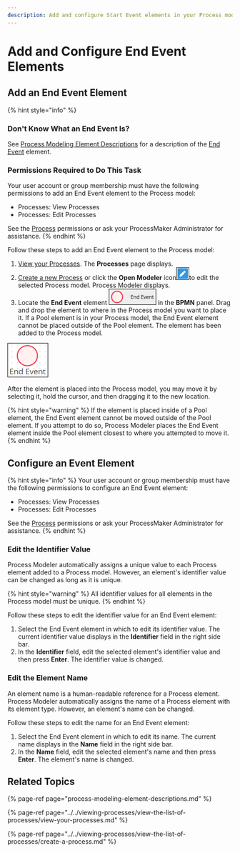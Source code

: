 ```yaml
---
description: Add and configure Start Event elements in your Process model.
---
```


# Add and Configure End Event Elements

## Add an End Event Element

{% hint style="info" %}
### Don't Know What an End Event Is?

See [Process Modeling Element Descriptions](process-modeling-element-descriptions.md) for a description of the [End Event](process-modeling-element-descriptions.md#end-event) element.

### Permissions Required to Do This Task

Your user account or group membership must have the following permissions to add an End Event element to the Process model:

* Processes: View Processes
* Processes: Edit Processes

See the [Process](../../../processmaker-administration/permission-descriptions-for-users-and-groups.md#processes) permissions or ask your ProcessMaker Administrator for assistance.
{% endhint %}

Follow these steps to add an End Event element to the Process model:

1. [View your Processes](https://processmaker.gitbook.io/processmaker-4-community/-LPblkrcFWowWJ6HZdhC/~/drafts/-LRhVZm0ddxDcGGdN5ZN/primary/designing-processes/viewing-processes/view-the-list-of-processes/view-your-processes#view-all-processes). The **Processes** page displays.
2. [Create a new Process](../../viewing-processes/view-the-list-of-processes/create-a-process.md) or click the **Open Modeler** icon![](../../../.gitbook/assets/open-modeler-edit-icon-processes-page-processes.png)to edit the selected Process model. Process Modeler displays.
3. Locate the **End Event** element ![](../../../.gitbook/assets/end-event-bpmn-side-bar-process-modeler-processes.png) in the **BPMN** panel. Drag and drop the element to where in the Process model you want to place it. If a Pool element is in your Process model, the End Event element cannot be placed outside of the Pool element. The element has been added to the Process model.

![End Event element](../../../.gitbook/assets/end-event-process-modeler-processes.png)

After the element is placed into the Process model, you may move it by selecting it, hold the cursor, and then dragging it to the new location.

{% hint style="warning" %}
If the element is placed inside of a Pool element, the End Event element cannot be moved outside of the Pool element. If you attempt to do so, Process Modeler places the End Event element inside the Pool element closest to where you attempted to move it.
{% endhint %}

## Configure an Event Element

{% hint style="info" %}
Your user account or group membership must have the following permissions to configure an End Event element:

* Processes: View Processes
* Processes: Edit Processes

See the [Process](../../../processmaker-administration/permission-descriptions-for-users-and-groups.md#processes) permissions or ask your ProcessMaker Administrator for assistance.
{% endhint %}

### Edit the Identifier Value

Process Modeler automatically assigns a unique value to each Process element added to a Process model. However, an element's identifier value can be changed as long as it is unique.

{% hint style="warning" %}
All identifier values for all elements in the Process model must be unique.
{% endhint %}

Follow these steps to edit the identifier value for an End Event element:

1. Select the End Event element in which to edit its identifier value. The current identifier value displays in the **Identifier** field in the right side bar.
2. In the **Identifier** field, edit the selected element's identifier value and then press **Enter**. The identifier value is changed.

### Edit the Element Name

An element name is a human-readable reference for a Process element. Process Modeler automatically assigns the name of a Process element with its element type. However, an element's name can be changed.

Follow these steps to edit the name for an End Event element:

1. Select the End Event element in which to edit its name. The current name displays in the **Name** field in the right side bar.
2. In the **Name** field, edit the selected element's name and then press **Enter**. The element's name is changed.

## Related Topics

{% page-ref page="process-modeling-element-descriptions.md" %}

{% page-ref page="../../viewing-processes/view-the-list-of-processes/view-your-processes.md" %}

{% page-ref page="../../viewing-processes/view-the-list-of-processes/create-a-process.md" %}

